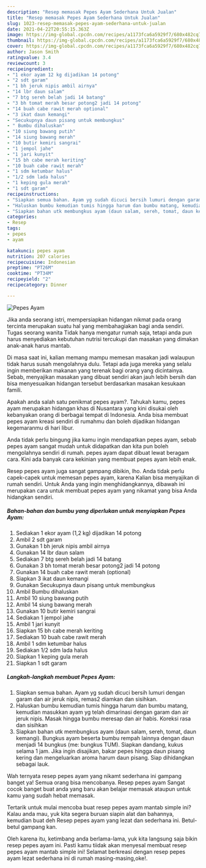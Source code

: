 ```yaml
---
description: "Resep memasak Pepes Ayam Sederhana Untuk Jualan"
title: "Resep memasak Pepes Ayam Sederhana Untuk Jualan"
slug: 1023-resep-memasak-pepes-ayam-sederhana-untuk-jualan
date: 2021-04-22T20:55:15.363Z
image: https://img-global.cpcdn.com/recipes/a1173fca6a5929f7/680x482cq70/pepes-ayam-foto-resep-utama.jpg
thumbnail: https://img-global.cpcdn.com/recipes/a1173fca6a5929f7/680x482cq70/pepes-ayam-foto-resep-utama.jpg
cover: https://img-global.cpcdn.com/recipes/a1173fca6a5929f7/680x482cq70/pepes-ayam-foto-resep-utama.jpg
author: Jason Smith
ratingvalue: 3.4
reviewcount: 3
recipeingredient:
- "1 ekor ayam 12 kg dijadikan 14 potong"
- "2 sdt garam"
- "1 bh jeruk nipis ambil airnya"
- "14 lbr daun salam"
- "7 btg sereh belah jadi 14 batang"
- "3 bh tomat merah besar potong2 jadi 14 potong"
- "14 buah cabe rawit merah optional"
- "3 ikat daun kemangi"
- "Secukupnya daun pisang untuk membungkus"
- " Bumbu dihaluskan"
- "10 siung bawang putih"
- "14 siung bawang merah"
- "10 butir kemiri sangrai"
- "1 jempol jahe"
- "1 jari kunyit"
- "15 bh cabe merah keriting"
- "10 buah cabe rawit merah"
- "1 sdm ketumbar halus"
- "1/2 sdm lada halus"
- "1 keping gula merah"
- "1 sdt garam"
recipeinstructions:
- "Siapkan semua bahan. Ayam yg sudah dicuci bersih lumuri dengan garam dan air jeruk nipis, remas2 diamkan dan sisihkan."
- "Haluskan bumbu kemudian tumis hingga harum dan bumbu matang, kemudian masukkan ayam yg telah dimarinasi dengan garam dan air jeruk nipis. Masak hingga bumbu meresap dan air habis. Koreksi rasa dan sisihkan"
- "Siapkan bahan utk membungkus ayam (daun salam, sereh, tomat, daun kemangi). Bungkus ayam beserta bumbu rempah lainnya dengan daun menjadi 14 bungkus (me: bungkus TUM). Siapkan dandang, kukus selama 1 jam. Jika ingin disajikan, bakar pepes hingga daun pisang kering dan mengeluarkan aroma harum daun pisang. Siap dihidangkan sebagai lauk."
categories:
- Resep
tags:
- pepes
- ayam

katakunci: pepes ayam 
nutrition: 207 calories
recipecuisine: Indonesian
preptime: "PT26M"
cooktime: "PT34M"
recipeyield: "2"
recipecategory: Dinner

---
```



![Pepes Ayam](https://img-global.cpcdn.com/recipes/a1173fca6a5929f7/680x482cq70/pepes-ayam-foto-resep-utama.jpg)

Jika anda seorang istri, mempersiapkan hidangan nikmat pada orang tercinta merupakan suatu hal yang membahagiakan bagi anda sendiri. Tugas seorang  wanita Tidak hanya mengatur rumah saja, tetapi anda pun harus menyediakan kebutuhan nutrisi tercukupi dan masakan yang dimakan anak-anak harus mantab.

Di masa  saat ini, kalian memang mampu memesan masakan jadi walaupun tidak harus susah mengolahnya dulu. Tetapi ada juga mereka yang selalu ingin memberikan makanan yang terenak bagi orang yang dicintainya. Sebab, menyajikan masakan yang dibuat sendiri akan jauh lebih bersih dan bisa menyesuaikan hidangan tersebut berdasarkan masakan kesukaan famili. 



Apakah anda salah satu penikmat pepes ayam?. Tahukah kamu, pepes ayam merupakan hidangan khas di Nusantara yang kini disukai oleh kebanyakan orang di berbagai tempat di Indonesia. Anda bisa membuat pepes ayam kreasi sendiri di rumahmu dan boleh dijadikan hidangan kegemaranmu di hari libur.

Anda tidak perlu bingung jika kamu ingin mendapatkan pepes ayam, sebab pepes ayam sangat mudah untuk didapatkan dan kita pun boleh mengolahnya sendiri di rumah. pepes ayam dapat dibuat lewat beragam cara. Kini ada banyak cara kekinian yang membuat pepes ayam lebih enak.

Resep pepes ayam juga sangat gampang dibikin, lho. Anda tidak perlu capek-capek untuk memesan pepes ayam, karena Kalian bisa menyajikan di rumah sendiri. Untuk Anda yang ingin menghidangkannya, dibawah ini merupakan cara untuk membuat pepes ayam yang nikamat yang bisa Anda hidangkan sendiri.

<!--inarticleads1-->

##### Bahan-bahan dan bumbu yang diperlukan untuk menyiapkan Pepes Ayam:

1. Sediakan 1 ekor ayam (1,2 kg) dijadikan 14 potong
1. Ambil 2 sdt garam
1. Gunakan 1 bh jeruk nipis ambil airnya
1. Gunakan 14 lbr daun salam
1. Sediakan 7 btg sereh belah jadi 14 batang
1. Gunakan 3 bh tomat merah besar potong2 jadi 14 potong
1. Gunakan 14 buah cabe rawit merah (optional)
1. Siapkan 3 ikat daun kemangi
1. Gunakan Secukupnya daun pisang untuk membungkus
1. Ambil  Bumbu dihaluskan
1. Ambil 10 siung bawang putih
1. Ambil 14 siung bawang merah
1. Gunakan 10 butir kemiri sangrai
1. Sediakan 1 jempol jahe
1. Ambil 1 jari kunyit
1. Siapkan 15 bh cabe merah keriting
1. Sediakan 10 buah cabe rawit merah
1. Ambil 1 sdm ketumbar halus
1. Sediakan 1/2 sdm lada halus
1. Siapkan 1 keping gula merah
1. Siapkan 1 sdt garam




<!--inarticleads2-->

##### Langkah-langkah membuat Pepes Ayam:

1. Siapkan semua bahan. Ayam yg sudah dicuci bersih lumuri dengan garam dan air jeruk nipis, remas2 diamkan dan sisihkan.
1. Haluskan bumbu kemudian tumis hingga harum dan bumbu matang, kemudian masukkan ayam yg telah dimarinasi dengan garam dan air jeruk nipis. Masak hingga bumbu meresap dan air habis. Koreksi rasa dan sisihkan
1. Siapkan bahan utk membungkus ayam (daun salam, sereh, tomat, daun kemangi). Bungkus ayam beserta bumbu rempah lainnya dengan daun menjadi 14 bungkus (me: bungkus TUM). Siapkan dandang, kukus selama 1 jam. Jika ingin disajikan, bakar pepes hingga daun pisang kering dan mengeluarkan aroma harum daun pisang. Siap dihidangkan sebagai lauk.




Wah ternyata resep pepes ayam yang nikamt sederhana ini gampang banget ya! Semua orang bisa mencobanya. Resep pepes ayam Sangat cocok banget buat anda yang baru akan belajar memasak ataupun untuk kamu yang sudah hebat memasak.

Tertarik untuk mulai mencoba buat resep pepes ayam mantab simple ini? Kalau anda mau, yuk kita segera buruan siapin alat dan bahannya, kemudian buat deh Resep pepes ayam yang lezat dan sederhana ini. Betul-betul gampang kan. 

Oleh karena itu, ketimbang anda berlama-lama, yuk kita langsung saja bikin resep pepes ayam ini. Pasti kamu tiidak akan menyesal membuat resep pepes ayam mantab simple ini! Selamat berkreasi dengan resep pepes ayam lezat sederhana ini di rumah masing-masing,oke!.


